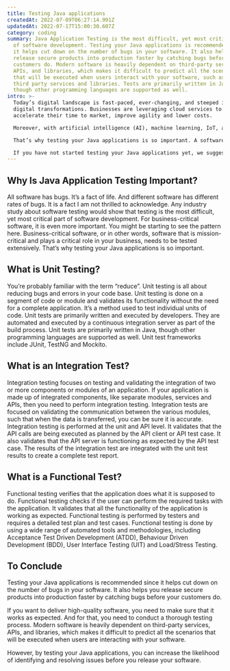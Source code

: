 ```yaml
---
title: Testing Java applications
createdAt: 2022-07-09T06:27:14.991Z
updatedAt: 2022-07-17T15:00:30.607Z
category: coding
summary: Java Application Testing is the most difficult, yet most critical part
  of software development. Testing your Java applications is recommended since
  it helps cut down on the number of bugs in your software. It also helps you
  release secure products into production faster by catching bugs before your
  customers do. Modern software is heavily dependent on third-party services,
  APIs, and libraries, which makes it difficult to predict all the scenarios
  that will be executed when users interact with your software, such as using
  third party services and libraries. Tests are primarily written in Java,
  though other programming languages are supported as well.
intro: >-
  Today’s digital landscape is fast-paced, ever-changing, and steeped in
  digital transformations. Businesses are leveraging cloud services to
  accelerate their time to market, improve agility and lower costs. 

  Moreover, with artificial intelligence (AI), machine learning, IoT, and other advanced technologies enabling businesses to harness big data for predictive insights and automated processes—the moment has never been more opportune for businesses to leverage these transformative technologies.

  That’s why testing your Java applications is so important. A software tester conducts tests to evaluate the quality of software or website features by giving users different possible inputs and measuring the outputs against a pre-determined expectation. Software testers attempt to find bugs before your users do. They are like Quality Control for software development. Their job is to make sure that every piece of code meets its functional specifications, whether it’s user authentication or any other feature of your application.

  If you have not started testing your Java applications yet, we suggest you start soon!
---
```


## Why Is Java Application Testing Important?

All software has bugs. It’s a fact of life. And different software has different rates of bugs. It is a fact I am not thrilled to acknowledge.
Any industry study about software testing would show that testing is the most difficult, yet most critical part of software development.
For business-critical software, it is even more important.
You might be starting to see the pattern here. Business-critical software, or in other words, software that is mission-critical and plays a critical role in your business, needs to be tested extensively.
That’s why testing your Java applications is so important.

## What is Unit Testing?

You’re probably familiar with the term “reduce”. Unit testing is all about reducing bugs and errors in your code base.
Unit testing is done on a segment of code or module and validates its functionality without the need for a complete application. It’s a method used to test individual units of code.
Unit tests are primarily written and executed by developers. They are automated and executed by a continuous integration server as part of the build process.
Unit tests are primarily written in Java, though other programming languages are supported as well.
Unit test frameworks include JUnit, TestNG and Mockito.

## What is an Integration Test?

Integration testing focuses on testing and validating the integration of two or more components or modules of an application. If your application is made up of integrated components, like separate modules, services and APIs, then you need to perform integration testing. Integration tests are focused on validating the communication between the various modules, such that when the data is transferred, you can be sure it is accurate.
Integration testing is performed at the unit and API level. It validates that the API calls are being executed as planned by the API client or API test case. It also validates that the API server is functioning as expected by the API test case.
The results of the integration test are integrated with the unit test results to create a complete test report.

## What is a Functional Test?

Functional testing verifies that the application does what it is supposed to do.
Functional testing checks if the user can perform the required tasks with the application. It validates that all the functionality of the application is working as expected.
Functional testing is performed by testers and requires a detailed test plan and test cases.
Functional testing is done by using a wide range of automated tools and methodologies, including Acceptance Test Driven Development (ATDD), Behaviour Driven Development (BDD), User Interface Testing (UIT) and Load/Stress Testing.

## To Conclude

Testing your Java applications is recommended since it helps cut down on the number of bugs in your software. It also helps you release secure products into production faster by catching bugs before your customers do.

If you want to deliver high-quality software, you need to make sure that it works as expected. And for that, you need to conduct a thorough testing process. Modern software is heavily dependent on third-party services, APIs, and libraries, which makes it difficult to predict all the scenarios that will be executed when users are interacting with your software.

However, by testing your Java applications, you can increase the likelihood of identifying and resolving issues before you release your software.
